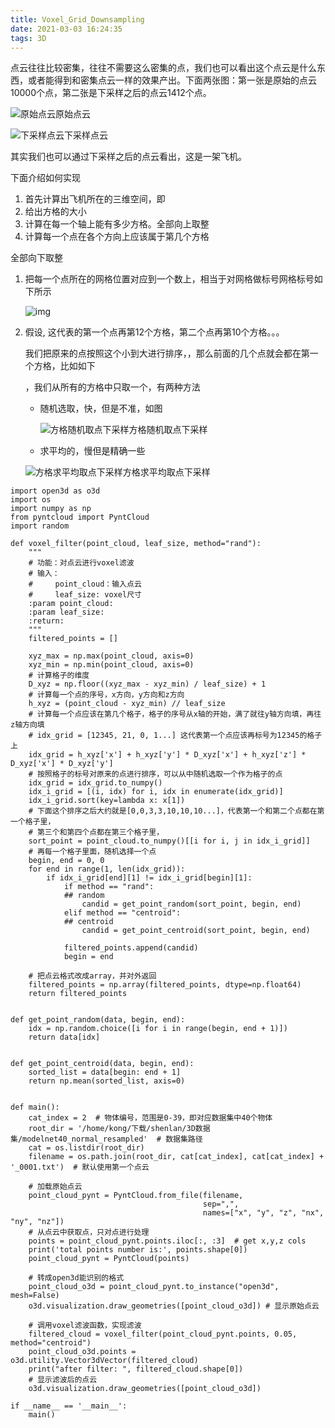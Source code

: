 ```yaml
---
title: Voxel_Grid_Downsampling
date: 2021-03-03 16:24:35
tags: 3D
---
```


点云往往比较密集，往往不需要这么密集的点，我们也可以看出这个点云是什么东西，或者能得到和密集点云一样的效果产出。下面两张图：第一张是原始的点云10000个点，第二张是下采样之后的点云1412个点。

![原始点云](fig.jpg)原始点云

![下采样点云](fig1.jpg)下采样点云

其实我们也可以通过下采样之后的点云看出，这是一架飞机。

下面介绍如何实现

1. 首先计算出飞机所在的三维空间，即
2. 给出方格的大小
3. 计算在每一个轴上能有多少方格。全部向上取整
4. 计算每一个点在各个方向上应该属于第几个方格



 全部向下取整

1. 把每一个点所在的网格位置对应到一个数上，相当于对网格做标号网格标号如下所示

   ![img](fig2.jpg)

2. 假设, 这代表的第一个点再第12个方格，第二个点再第10个方格。。。

   我们把原来的点按照这个小到大进行排序，，那么前面的几个点就会都在第一个方格，比如如下

   ，我们从所有的方格中只取一个，有两种方法

   - 随机选取，快，但是不准，如图

     ![方格随机取点下采样](fig1.jpg)方格随机取点下采样

   - 求平均的，慢但是精确一些

   ![方格求平均取点下采样](fig3.jpg)方格求平均取点下采样

```
import open3d as o3d 
import os
import numpy as np
from pyntcloud import PyntCloud
import random

def voxel_filter(point_cloud, leaf_size, method="rand"):
    """
    # 功能：对点云进行voxel滤波
    # 输入：
    #     point_cloud：输入点云
    #     leaf_size: voxel尺寸
    :param point_cloud:
    :param leaf_size:
    :return:
    """
    filtered_points = []

    xyz_max = np.max(point_cloud, axis=0)
    xyz_min = np.min(point_cloud, axis=0)
    # 计算格子的维度
    D_xyz = np.floor((xyz_max - xyz_min) / leaf_size) + 1
    # 计算每一个点的序号，x方向，y方向和z方向
    h_xyz = (point_cloud - xyz_min) // leaf_size
    # 计算每一个点应该在第几个格子，格子的序号从x轴的开始，满了就往y轴方向填，再往z轴方向填
    # idx_grid = [12345, 21, 0, 1...] 这代表第一个点应该再标号为12345的格子上
    idx_grid = h_xyz['x'] + h_xyz['y'] * D_xyz['x'] + h_xyz['z'] * D_xyz['x'] * D_xyz['y']
    # 按照格子的标号对原来的点进行排序，可以从中随机选取一个作为格子的点
    idx_grid = idx_grid.to_numpy()
    idx_i_grid = [(i, idx) for i, idx in enumerate(idx_grid)]
    idx_i_grid.sort(key=lambda x: x[1])
    # 下面这个排序之后大约就是[0,0,3,3,10,10,10...]，代表第一个和第二个点都在第一个格子里，
    # 第三个和第四个点都在第三个格子里，
    sort_point = point_cloud.to_numpy()[[i for i, j in idx_i_grid]]
    # 再每一个格子里面，随机选择一个点
    begin, end = 0, 0
    for end in range(1, len(idx_grid)):
        if idx_i_grid[end][1] != idx_i_grid[begin][1]:
            if method == "rand":
            ## random
                candid = get_point_random(sort_point, begin, end)
            elif method == "centroid":
            ## centroid
                candid = get_point_centroid(sort_point, begin, end)

            filtered_points.append(candid)
            begin = end

    # 把点云格式改成array，并对外返回
    filtered_points = np.array(filtered_points, dtype=np.float64)
    return filtered_points


def get_point_random(data, begin, end):
    idx = np.random.choice([i for i in range(begin, end + 1)])
    return data[idx]


def get_point_centroid(data, begin, end):
    sorted_list = data[begin: end + 1]
    return np.mean(sorted_list, axis=0)


def main():
    cat_index = 2  # 物体编号，范围是0-39，即对应数据集中40个物体
    root_dir = '/home/kong/下载/shenlan/3D数据集/modelnet40_normal_resampled'  # 数据集路径
    cat = os.listdir(root_dir)
    filename = os.path.join(root_dir, cat[cat_index], cat[cat_index] + '_0001.txt')  # 默认使用第一个点云

    # 加载原始点云
    point_cloud_pynt = PyntCloud.from_file(filename,
                                           sep=",",
                                           names=["x", "y", "z", "nx", "ny", "nz"])
    # 从点云中获取点，只对点进行处理
    points = point_cloud_pynt.points.iloc[:, :3]  # get x,y,z cols
    print('total points number is:', points.shape[0])
    point_cloud_pynt = PyntCloud(points)

    # 转成open3d能识别的格式
    point_cloud_o3d = point_cloud_pynt.to_instance("open3d", mesh=False)
    o3d.visualization.draw_geometries([point_cloud_o3d]) # 显示原始点云

    # 调用voxel滤波函数，实现滤波
    filtered_cloud = voxel_filter(point_cloud_pynt.points, 0.05, method="centroid")
    point_cloud_o3d.points = o3d.utility.Vector3dVector(filtered_cloud)
    print("after filter: ", filtered_cloud.shape[0])
    # 显示滤波后的点云
    o3d.visualization.draw_geometries([point_cloud_o3d])

if __name__ == '__main__':
    main()
```